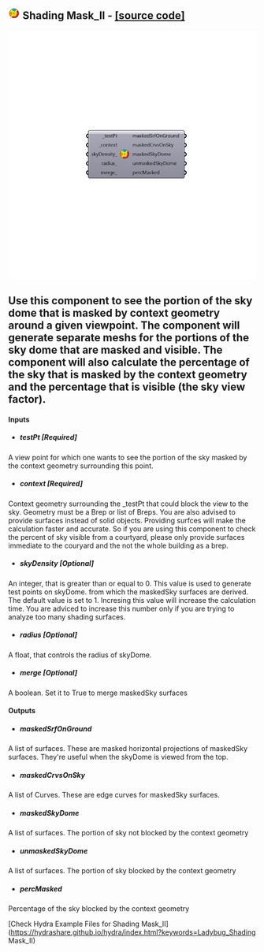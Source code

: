 ## ![](../../images/icons/Shading_Mask_II.png) Shading Mask_II - [[source code]](https://github.com/ladybug-tools/ladybug-legacy/tree/master/src/Ladybug_Shading%20Mask_II.py)

![](../../images/components/Shading_Mask_II.png)

Use this component to see the portion of the sky dome that is masked by context geometry around a given viewpoint.
 The component will generate separate meshs for the portions of the sky dome that are masked and visible.
 The component will also calculate the percentage of the sky that is masked by the context geometry and the percentage that is visible (the sky view factor).
 -
 

#### Inputs
* ##### testPt [Required]
A view point for which one wants to see the portion of the sky masked by the context geometry surrounding this point.
* ##### context [Required]
Context geometry surrounding the _testPt that could block the view to the sky.  Geometry must be a Brep or list of Breps. You are also advised to provide surfaces instead of solid objects. Providing surfces will make the calculation faster and accurate. So if you are using this component to check the percent of sky visible from a courtyard, please only provide surfaces immediate to the couryard and the not the whole building as a brep.
* ##### skyDensity [Optional]
An integer, that is greater than or equal to 0. This value is used to generate test points on skyDome. from which the maskedSky surfaces are derived. The default value is set to 1. Incresing this value will increase the calculation time. You are adviced to increase this number only if you are trying to analyze too many shading surfaces.
* ##### radius [Optional]
A float, that controls the radius of skyDome.
* ##### merge [Optional]
A boolean. Set it to True to merge maskedSky surfaces

#### Outputs
* ##### maskedSrfOnGround
A list of surfaces. These are masked horizontal projections of maskedSky surfaces. They're useful when the skyDome is viewed from the top.
* ##### maskedCrvsOnSky
A list of Curves. These are edge curves for maskedSky surfaces.
* ##### maskedSkyDome
A list of surfaces. The portion of sky not blocked by the context geometry
* ##### unmaskedSkyDome
A list of surfaces. The portion of sky blocked by the context geometry
* ##### percMasked
Percentage of the sky blocked by the context geometry


[Check Hydra Example Files for Shading Mask_II](https://hydrashare.github.io/hydra/index.html?keywords=Ladybug_Shading Mask_II)